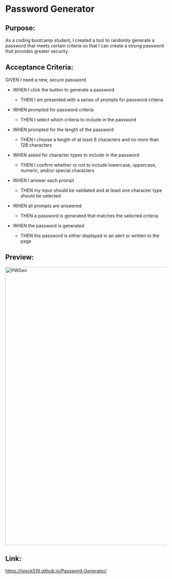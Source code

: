 # Password Generator 

## Purpose:

As a coding bootcamp student, I created a tool to randomly generate a password that meets certain criteria so that I can create a strong password that provides greater security. 

## Acceptance Criteria:

GIVEN I need a new, secure password

- WHEN I click the button to generate a password
  - THEN I am presented with a series of prompts for password criteria

- WHEN prompted for password criteria
  - THEN I select which criteria to include in the password

- WHEN prompted for the length of the password
  - THEN I choose a length of at least 8 characters and no more than 128 characters

- WHEN asked for character types to include in the password
  - THEN I confirm whether or not to include lowercase, uppercase, numeric, and/or special characters

- WHEN I answer each prompt
  - THEN my input should be validated and at least one character type should be selected

- WHEN all prompts are answered
  - THEN a password is generated that matches the selected criteria

- WHEN the password is generated
  - THEN the password is either displayed in an alert or written to the page


## Preview:

<img width="866" alt="PWGen" src="https://user-images.githubusercontent.com/99048123/206877074-e90b2aa0-d7ee-4de9-ac0e-71014ca514f6.png">


## Link:

https://lsieck519.github.io/Password-Generator/




